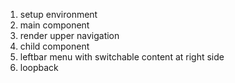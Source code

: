 1. setup environment
2. main component
3. render upper navigation
4. child component
5. leftbar menu with switchable content at right side
6. loopback